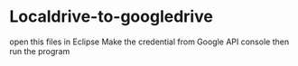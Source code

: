 # Localdrive-to-googledrive

open this files in Eclipse
Make the credential from Google API console
then run the program
